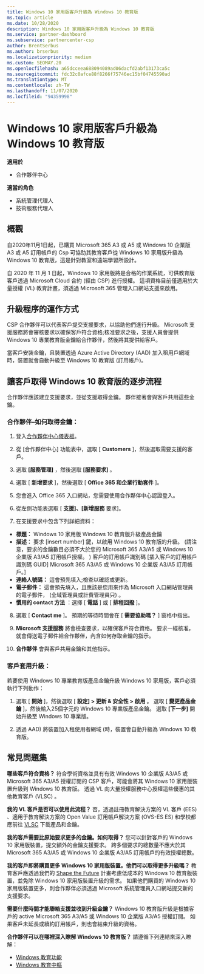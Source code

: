 ```yaml
---
title: Windows 10 家用版客戶升級為 Windows 10 教育版
ms.topic: article
ms.date: 10/28/2020
description: Windows 10 家用版客戶升級為 Windows 10 教育版
ms.service: partner-dashboard
ms.subservice: partnercenter-csp
author: BrentSerbus
ms.author: brserbus
ms.localizationpriority: medium
ms.custom: SEOMAY.20
ms.openlocfilehash: a65dcceea688094089ad06dacfd2abf13173ca5c
ms.sourcegitcommit: fdc32c0afce88f8266f75746ec15bf04745590ad
ms.translationtype: MT
ms.contentlocale: zh-TW
ms.lasthandoff: 11/07/2020
ms.locfileid: "94359998"
---
```

# <a name="upgrade-windows-10-home-customers-to-windows-10-education"></a>Windows 10 家用版客戶升級為 Windows 10 教育版

**適用於**

- 合作夥伴中心

**適當的角色**

- 系統管理代理人
- 技術服務代理人

## <a name="overview"></a>概觀

自2020年11月1日起，已購買 Microsoft 365 A3 或 A5 或 Windows 10 企業版 A3 或 A5 訂用帳戶的 Csp 可協助其教育客戶從 Windows 10 家用版升級為 Windows 10 教育版，這是針對教室和遠端學習所設計。

自 2020 年 11 月 1 日起，Windows 10 家用版將是合格的作業系統，可供教育版客戶透過 Microsoft Cloud 合約 (經由 CSP) 進行授權。 這項資格目前僅適用於大量授權 (VL) 教育計畫，須透過 Microsoft 365 管理入口網站支援來啟用。 

## <a name="how-the-upgrade-process-works"></a>升級程序的運作方式

CSP 合作夥伴可以代表客戶提交支援要求，以協助他們進行升級。 Microsoft 支援服務將會審核要求以確保客戶符合資格;核准要求之後，支援人員會提供 Windows 10 專業教育版金鑰給合作夥伴，然後將其提供給客戶。

當客戶安裝金鑰，且裝置透過 Azure Active Directory (AAD) 加入租用戶網域時，裝置就會自動升級至 Windows 10 教育版 (訂用帳戶)。   

## <a name="step-by-step-process-for-customers-to-get-windows-10-education"></a>讓客戶取得 Windows 10 教育版的逐步流程

合作夥伴應該建立支援要求，並從支援取得金鑰。 夥伴接著會與客戶共用這些金鑰。

### <a name="partners--how-to-get-the-keys"></a>合作夥伴–如何取得金鑰：

1. 登入[合作夥伴中心儀表板](https://partner.microsoft.com/dashboard)。

2. 從 [合作夥伴中心] 功能表中，選取 [ **Customers** ]，然後選取需要支援的客戶。

3. 選取 **\[服務管理\]** ，然後選取 **\[服務要求\]** 。

4. 選取 [ **新增要求** ]，然後選取 [ **Office 365 和企業行動套件** ]。

5. 您會進入 Office 365 入口網站，您需要使用合作夥伴中心認證登入。

6. 從左側功能表選取 [ **支援]、[新增服務** 要求]。

7. 在支援要求中包含下列詳細資料：

- **標題：** Windows 10 家用版 Windows 10 教育版升級產品金鑰
- **描述：** 要求 [insert number] 鍵，以啟用 Windows 10 教育版的升級。  (請注意，要求的金鑰數目必須不大於您的 Microsoft 365 A3/A5 或 Windows 10 企業版 A3/A5 訂用帳戶授權。 ) 客戶的訂用帳戶識別碼 [插入客戶的訂用帳戶識別碼 GUID] Microsoft 365 A3/A5 或 Windows 10 企業版 A3/A5 訂用帳戶。]
- **連絡人號碼：** 這會預先填入;檢查以確認或更新。
- **電子郵件：** 這會預先填入，且應該是您用來作為 Microsoft 入口網站管理員的電子郵件， (全域管理員或計費管理員只) 。
- **慣用的 contact 方法** ：選擇 [ **電話** ] 或 [ **排程回撥** ]。

8. 選取 [ **Contact me** ]。 預期的等待時間會在 [ **需要協助嗎？** ] 窗格中指出。

9. **Microsoft 支援服務** 將會檢查要求，以確保客戶符合資格。 要求一經核准，就會傳送電子郵件給合作夥伴，內含如何存取金鑰的指示。

10. **合作夥伴** 會與客戶共用金鑰和其他指示。

### <a name="customer-applies-the-upgrade"></a>客戶套用升級：

若要使用 Windows 10 專業教育版產品金鑰升級 Windows 10 家用版，客戶必須執行下列動作：  

1. 選取 [ **開始** ]，然後選取 [ **設定] > 更新 & 安全性 > 啟用** 。 選取 [ **變更產品金鑰** ]，然後輸入25個字元的 Windows 10 專業版產品金鑰。 選取 **[下一步]** 開始升級至 Windows 10 專業版。

2. 透過 AAD) 將裝置加入租使用者網域 (時，裝置會自動升級為 Windows 10 教育版。  

## <a name="frequently-asked-questions"></a>常見問題集

**哪些客戶符合資格？**
符合學術資格並具有有效 Windows 10 企業版 A3/A5 或 Microsoft 365 A3/A5 授權訂閱的 CSP 客戶，可能會將其 Windows 10 家用版裝置升級到 Windows 10 教育版。 透過 VL 向大量授權服務中心授權這些優惠的其他教育客戶 (VLSC) 。

**我的 VL 客戶是否可以使用此流程？**
否，透過註冊教育解決方案的 VL 客戶 (EES) 、適用于教育解決方案的 Open Value 訂用帳戶解決方案 (OVS-ES ES) 和學校都應前往 [VLSC](https://www.microsoft.com/Licensing/servicecenter/default.aspx) 下載產品和金鑰。 

**我的客戶需要比原始要求更多的金鑰。如何取得？**
您可以針對客戶的 Windows 10 家用版裝置，提交額外的金鑰支援要求。 跨多個要求的總數量不應大於其 Microsoft 365 A3/A5 或 Windows 10 企業版 A3/A5 訂用帳戶的有效授權總數。

**我的客戶即將購買更多 Windows 10 家用版裝置。他們可以取得更多升級嗎？**
教育客戶應透過我們的 [Shape the Future](https://www.microsoft.com/education/products/windows/shapethefuture.aspx) 計畫考慮低成本的 Windows 10 教育版裝置，並免除 Windows 10 家用版裝置升級的需求。 如果他們購買的 Windows 10 家用版裝置更多，則合作夥伴必須透過 Microsoft 系統管理員入口網站提交新的支援要求。

**需要什麼時間才能聯絡支援並收到升級金鑰？**
Windows 10 教育版升級是根據客戶的 active Microsoft 365 A3/A5 或 Windows 10 企業版 A3/A5 授權訂閱。 如果客戶未延長或續約訂用帳戶，則也會結束升級的資格。

**合作夥伴可以在哪裡深入瞭解 Windows 10 教育版？**
請遵循下列連結來深入瞭解：

- [Windows 教育功能](https://www.microsoft.com/education/products/windows/features)
- [Windows 教育中樞](/education/windows/)